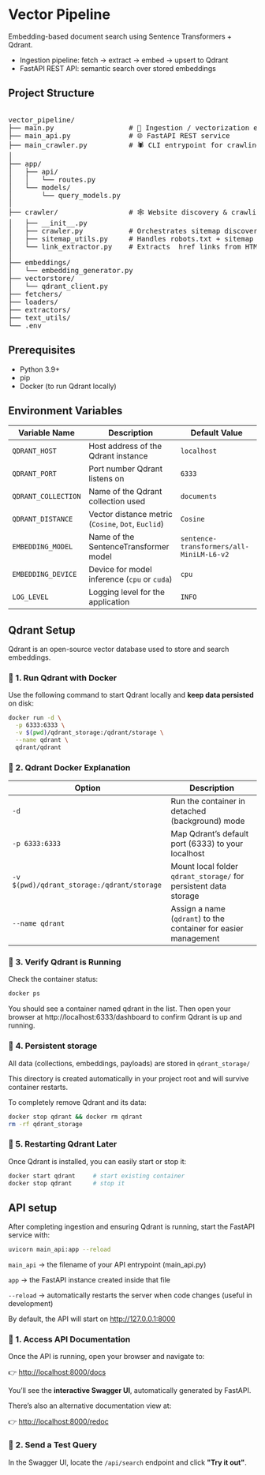 # Vector Pipeline

Embedding-based document search using Sentence Transformers + Qdrant.

- Ingestion pipeline: fetch → extract → embed → upsert to Qdrant
- FastAPI REST API: semantic search over stored embeddings

## Project Structure

<pre>

vector_pipeline/
├── main.py                  # 🧩 Ingestion / vectorization entrypoint
├── main_api.py              # 🌐 FastAPI REST service
├── main_crawler.py          # 🕷️ CLI entrypoint for crawling HTML sources
│
├── app/
│   ├── api/
│   │   └── routes.py
│   └── models/
│       └── query_models.py
│
├── crawler/                 # 🕸️ Website discovery & crawling
│   ├── __init__.py
│   ├── crawler.py           # Orchestrates sitemap discovery + fetching + extraction
│   ├── sitemap_utils.py     # Handles robots.txt + sitemap parsing
│   └── link_extractor.py    # Extracts <a> href links from HTML
│
├── embeddings/
│   └── embedding_generator.py
├── vectorstore/
│   └── qdrant_client.py
├── fetchers/
├── loaders/
├── extractors/
├── text_utils/
└── .env
</pre>

## Prerequisites

- Python 3.9+
- pip
- Docker (to run Qdrant locally)

## Environment Variables

| Variable Name         | Description                                | Default Value |
|------------------------|--------------------------------------------|----------------|
| `QDRANT_HOST`          | Host address of the Qdrant instance        | `localhost`    |
| `QDRANT_PORT`          | Port number Qdrant listens on              | `6333`         |
| `QDRANT_COLLECTION`    | Name of the Qdrant collection used         | `documents`    |
| `QDRANT_DISTANCE`      | Vector distance metric (`Cosine`, `Dot`, `Euclid`) | `Cosine`       |
| `EMBEDDING_MODEL`      | Name of the SentenceTransformer model      | `sentence-transformers/all-MiniLM-L6-v2` |
| `EMBEDDING_DEVICE`     | Device for model inference (`cpu` or `cuda`) | `cpu`        |
| `LOG_LEVEL`            | Logging level for the application          | `INFO`         |

## Qdrant Setup

Qdrant is an open-source vector database used to store and search embeddings.

### 🧱 1. Run Qdrant with Docker

Use the following command to start Qdrant locally and **keep data persisted** on disk:

```bash
docker run -d \
  -p 6333:6333 \
  -v $(pwd)/qdrant_storage:/qdrant/storage \
  --name qdrant \
  qdrant/qdrant
```
### 🧱 2. Qdrant Docker Explanation

| Option | Description |
|--------|--------------|
| `-d` | Run the container in detached (background) mode |
| `-p 6333:6333` | Map Qdrant’s default port (6333) to your localhost |
| `-v $(pwd)/qdrant_storage:/qdrant/storage` | Mount local folder `qdrant_storage/` for persistent data storage |
| `--name qdrant` | Assign a name (`qdrant`) to the container for easier management |

### 🧾 3. Verify Qdrant is Running

Check the container status:
```bash
docker ps
```
You should see a container named qdrant in the list. Then open your browser at http://localhost:6333/dashboard to confirm Qdrant is up and running.

### 💾 4. Persistent storage

All data (collections, embeddings, payloads) are stored in ```qdrant_storage/```

This directory is created automatically in your project root and will survive container restarts.

To completely remove Qdrant and its data:

```bash
docker stop qdrant && docker rm qdrant
rm -rf qdrant_storage
```

### 🔄 5. Restarting Qdrant Later

Once Qdrant is installed, you can easily start or stop it:

```bash
docker start qdrant     # start existing container
docker stop qdrant      # stop it
```

## API setup

After completing ingestion and ensuring Qdrant is running, start the FastAPI service with:

```bash
uvicorn main_api:app --reload
```

```main_api``` → the filename of your API entrypoint (main_api.py)

```app``` → the FastAPI instance created inside that file

```--reload``` → automatically restarts the server when code changes (useful in development)

By default, the API will start on http://127.0.0.1:8000

### 📘 1. Access API Documentation

Once the API is running, open your browser and navigate to:

👉 [http://localhost:8000/docs](http://localhost:8000/docs)

You’ll see the **interactive Swagger UI**, automatically generated by FastAPI.

There’s also an alternative documentation view at:

👉 [http://localhost:8000/redoc](http://localhost:8000/redoc)

### 🔎 2. Send a Test Query

In the Swagger UI, locate the `/api/search` endpoint and click **"Try it out"**.

